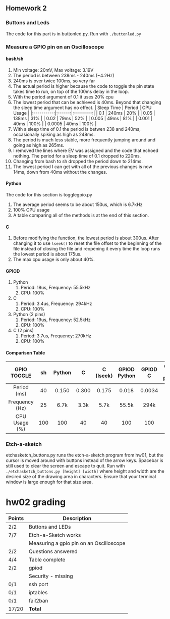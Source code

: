## Homework 2

### Buttons and Leds

The code for this part is in buttonled.py. Run with `./buttonled.py`

### Measure a GPIO pin on an Oscilloscope

#### bash/sh

1. Min voltage: 20mV, Max voltage: 3.19V
2. The period is between 238ms - 240ms (~4.2Hz)
3. 240ms is over twice 100ms, so very far
4. The actual period is higher because the code to toggle the pin state takes time to run, on top of the 100ms delay in the loop.
5. With the period argument of 0.1 it uses 20% cpu
6. The lowest period that can be achieved is 40ms. Beyond that changing the sleep time argument has no effect.
    | Sleep Time | Period | CPU Usage |
    |:----------:|:------:|:---------:|
    | 0.1        | 240ms  | 20%       |
    | 0.05       | 138ms  | 31%       |
    | 0.02       | 79ms   | 52%       |
    | 0.005      | 49ms   | 81%       |
    | 0.001      | 40ms   | 100%      |
    | 0.0005     | 40ms   | 100%      |
7. With a sleep time of 0.1 the period is betwen 238 and 240ms, occasionally spiking as high as 248ms.
8. The period is much less stable, more frequently jumping around and going as high as 265ms.
9. I removed the lines where EV was assigned and the code that echoed nothing. The period for a sleep time of 0.1 dropped to 220ms.
10. Changing from bash to sh dropped the period down to 214ms.
11. The lowest period I can get with all of the previous changes is now 14ms, down from 40ms without the changes.

#### Python

The code for this section is togglegpio.py
1. The average period seems to be about 150us, which is 6.7kHz
2. 100% CPU usage
3. A table comparing all of the methods is at the end of this section.

#### C

1. Before modifying the function, the lowest period is about 300us. After changing it to use `lseek()` to reset the file offset to the beginning of the file instead of closing the file and reopening it every time the loop runs the lowest period is about 175us.
2. The max cpu usage is only about 40%.

#### GPIOD

1. Python
    1. Period: 18us, Frequency: 55.5kHz
    2. CPU: 100%
2. C
    1. Period: 3.4us, Frequency: 294kHz
    2. CPU: 100%
3. Python (2 pins)
    1. Period: 19us, Frequency: 52.5kHz
    2. CPU: 100%
4. C (2 pins)
    1. Period: 3.7us, Frequency: 270kHz
    2. CPU: 100%

#### Comparison Table

|   GPIO TOGGLE  |  sh | Python |   C   | C (lseek) | GPIOD Python | GPIOD  C | GPIOD  2 pins Python | GPIOD 2 pins C |
|:--------------:|:---:|:------:|:-----:|:---------:|:------------:|:--------:|:--------------------:|:--------------:|
| Period (ms)    | 40  | 0.150  | 0.300 | 0.175     | 0.018        | 0.0034   | 0.019                | 0.0037         |
| Frequency (Hz) | 25  | 6.7k   | 3.3k  | 5.7k      | 55.5k        | 294k     | 52.5k                | 270k           |
| CPU Usage (%)  | 100 | 100    | 40    | 40        | 100          | 100      | 100                  | 100            |

### Etch-a-sketch

etchasketch_buttons.py runs the etch-a-sketch program from hw01, but the cursor is moved around with buttons instead of the arrow keys. Spacebar is still used to clear the screen and escape to quit.
Run with `./etchasketch_buttons.py [height] [width]` where height and width are the desired size of the drawing area in characters. Ensure that your terminal window is large enough for that size area.


# hw02 grading

| Points      | Description |
| ----------- | ----------- |
|  2/2 | Buttons and LEDs 
|  7/7 | Etch-a-Sketch works
|      | Measuring a gpio pin on an Oscilloscope 
|  2/2 | Questions answered
|  4/4 | Table complete
|  2/2 | gpiod
|      | Security - missing
|  0/1 | ssh port
|  0/1 | iptables 
|  0/1 | fail2ban
| 17/20   | **Total**
